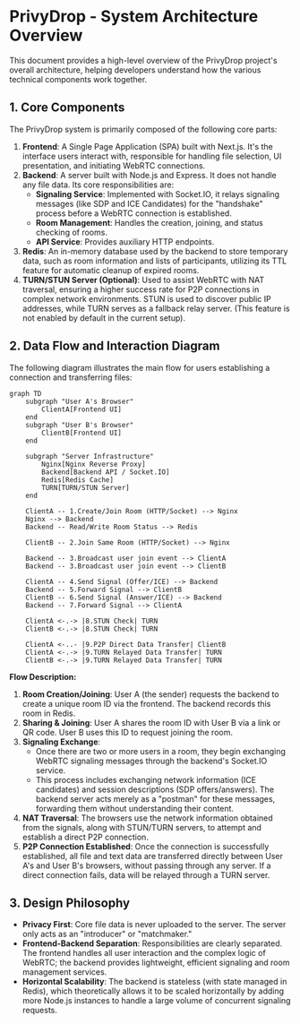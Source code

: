 # PrivyDrop - System Architecture Overview

This document provides a high-level overview of the PrivyDrop project's overall architecture, helping developers understand how the various technical components work together.

## 1. Core Components

The PrivyDrop system is primarily composed of the following core parts:

1.  **Frontend**: A Single Page Application (SPA) built with Next.js. It's the interface users interact with, responsible for handling file selection, UI presentation, and initiating WebRTC connections.
2.  **Backend**: A server built with Node.js and Express. It does not handle any file data. Its core responsibilities are:
    - **Signaling Service**: Implemented with Socket.IO, it relays signaling messages (like SDP and ICE Candidates) for the "handshake" process before a WebRTC connection is established.
    - **Room Management**: Handles the creation, joining, and status checking of rooms.
    - **API Service**: Provides auxiliary HTTP endpoints.
3.  **Redis**: An in-memory database used by the backend to store temporary data, such as room information and lists of participants, utilizing its TTL feature for automatic cleanup of expired rooms.
4.  **TURN/STUN Server (Optional)**: Used to assist WebRTC with NAT traversal, ensuring a higher success rate for P2P connections in complex network environments. STUN is used to discover public IP addresses, while TURN serves as a fallback relay server. (This feature is not enabled by default in the current setup).

## 2. Data Flow and Interaction Diagram

The following diagram illustrates the main flow for users establishing a connection and transferring files:

```mermaid
graph TD
    subgraph "User A's Browser"
        ClientA[Frontend UI]
    end
    subgraph "User B's Browser"
        ClientB[Frontend UI]
    end

    subgraph "Server Infrastructure"
        Nginx[Nginx Reverse Proxy]
        Backend[Backend API / Socket.IO]
        Redis[Redis Cache]
        TURN[TURN/STUN Server]
    end

    ClientA -- 1.Create/Join Room (HTTP/Socket) --> Nginx
    Nginx --> Backend
    Backend -- Read/Write Room Status --> Redis

    ClientB -- 2.Join Same Room (HTTP/Socket) --> Nginx

    Backend -- 3.Broadcast user join event --> ClientA
    Backend -- 3.Broadcast user join event --> ClientB

    ClientA -- 4.Send Signal (Offer/ICE) --> Backend
    Backend -- 5.Forward Signal --> ClientB
    ClientB -- 6.Send Signal (Answer/ICE) --> Backend
    Backend -- 7.Forward Signal --> ClientA

    ClientA <-.-> |8.STUN Check| TURN
    ClientB <-.-> |8.STUN Check| TURN

    ClientA <-..- |9.P2P Direct Data Transfer| ClientB
    ClientA <-.-> |9.TURN Relayed Data Transfer| TURN
    ClientB <-.-> |9.TURN Relayed Data Transfer| TURN
```

**Flow Description:**

1.  **Room Creation/Joining**: User A (the sender) requests the backend to create a unique room ID via the frontend. The backend records this room in Redis.
2.  **Sharing & Joining**: User A shares the room ID with User B via a link or QR code. User B uses this ID to request joining the room.
3.  **Signaling Exchange**:
    - Once there are two or more users in a room, they begin exchanging WebRTC signaling messages through the backend's Socket.IO service.
    - This process includes exchanging network information (ICE candidates) and session descriptions (SDP offers/answers). The backend server acts merely as a "postman" for these messages, forwarding them without understanding their content.
4.  **NAT Traversal**: The browsers use the network information obtained from the signals, along with STUN/TURN servers, to attempt and establish a direct P2P connection.
5.  **P2P Connection Established**: Once the connection is successfully established, all file and text data are transferred directly between User A's and User B's browsers, without passing through any server. If a direct connection fails, data will be relayed through a TURN server.

## 3. Design Philosophy

- **Privacy First**: Core file data is never uploaded to the server. The server only acts as an "introducer" or "matchmaker."
- **Frontend-Backend Separation**: Responsibilities are clearly separated. The frontend handles all user interaction and the complex logic of WebRTC; the backend provides lightweight, efficient signaling and room management services.
- **Horizontal Scalability**: The backend is stateless (with state managed in Redis), which theoretically allows it to be scaled horizontally by adding more Node.js instances to handle a large volume of concurrent signaling requests.

